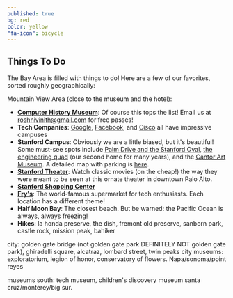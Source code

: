 ```yaml
---
published: true
bg: red
color: yellow
"fa-icon": bicycle
---
```




















## Things To Do

The Bay Area is filled with things to do!  Here are a few of our favorites, sorted roughly geographically:

Mountain View Area (close to the museum and the hotel): <br>
- **[Computer History Museum](http://www.computerhistory.org/)**:  Of course this tops the list!  Email us at roshnivinith@gmail.com for free passes! <br>
- **Tech Companies**:  [Google](https://goo.gl/maps/bPbgYhryxiN2), [Facebook](https://goo.gl/maps/KwvFRBggN9w), and [Cisco](https://goo.gl/maps/HTYtAzco5Vp) all have impressive campuses <br>
- **Stanford Campus**:  Obviously we are a little biased, but it's beautiful!  Some must-see spots include [Palm Drive and the Stanford Oval](https://goo.gl/maps/61bb2fPvPKF2), [the engineering quad](https://goo.gl/maps/uwP2sfPy46E2) (our second home for many years), and the [Cantor Art Museum](http://museum.stanford.edu/).  A detailed map with parking is [here](http://maps.stanford.edu/sites/all/lbre-shared/files/maps/files/shared/file/maps_records/Parking_And_Circulation_Map.pdf).
- **[Stanford Theater](http://www.stanfordtheatre.org/)**:  Watch classic movies (on the cheap!) the way they were meant to be seen at this ornate theater in downtown Palo Alto.
- **[Stanford Shopping Center](http://www.simon.com/mall/stanford-shopping-center)**
- **[Fry's](http://www.frys.com/)**:  The world-famous supermarket for tech enthusiasts.  Each location has a different theme! 
- **Half Moon Bay**:  The closest beach.  But be warned:  the Pacific Ocean is always, always freezing!
- **Hikes**:  la honda preserve, the dish, fremont old preserve, sanborn park, castle rock, mission peak, bahiker

city: golden gate bridge (not golden gate park DEFINITELY NOT golden gate park), ghiradelli square, alcatraz, lombard street, twin peaks
city museums: exploratorium, legion of honor, conservatory of flowers.
Napa/sonoma/point reyes

museums south: tech museum, children's discovery museum
santa cruz/monterey/big sur.
